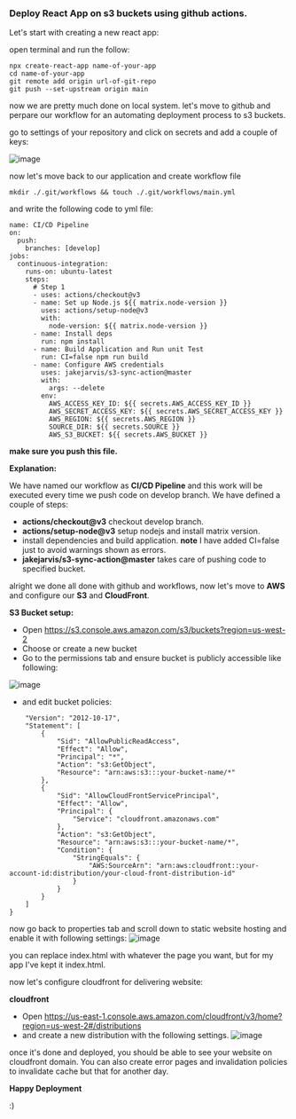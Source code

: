 ### Deploy React App on s3 buckets using github actions.

Let's start with creating a new react app:

open terminal and run the follow:
```
npx create-react-app name-of-your-app
cd name-of-your-app
git remote add origin url-of-git-repo
git push --set-upstream origin main
```

now we are pretty much done on local system.
let's move to github and perpare our workflow for an automating deployment process to s3 buckets.

go to settings of your repository and click on secrets and add a couple of keys:

![image](https://user-images.githubusercontent.com/2582649/193400089-f318efee-140a-43ec-be49-5af7e254ea64.png)

now let's move back to our application and create workflow file

`mkdir ./.git/workflows && touch ./.git/workflows/main.yml`

and write the following code to yml file:

```
name: CI/CD Pipeline
on:
  push:
    branches: [develop]
jobs:
  continuous-integration:
    runs-on: ubuntu-latest
    steps:
      # Step 1
      - uses: actions/checkout@v3
      - name: Set up Node.js ${{ matrix.node-version }}
        uses: actions/setup-node@v3
        with:
          node-version: ${{ matrix.node-version }}
      - name: Install deps
        run: npm install    
      - name: Build Application and Run unit Test
        run: CI=false npm run build
      - name: Configure AWS credentials
        uses: jakejarvis/s3-sync-action@master
        with:
          args: --delete
        env:
          AWS_ACCESS_KEY_ID: ${{ secrets.AWS_ACCESS_KEY_ID }}
          AWS_SECRET_ACCESS_KEY: ${{ secrets.AWS_SECRET_ACCESS_KEY }}
          AWS_REGION: ${{ secrets.AWS_REGION }}
          SOURCE_DIR: ${{ secrets.SOURCE }}
          AWS_S3_BUCKET: ${{ secrets.AWS_BUCKET }}
```
**make sure you push this file.**

**Explanation:**

We have named our workflow as **CI/CD Pipeline** and this work will be executed every time we push code on develop branch.
We have defined a couple of steps:
- **actions/checkout@v3** checkout develop branch.
- **actions/setup-node@v3** setup nodejs and install matrix version.
- install dependencies and build application. **note** I have added CI=false just to avoid warnings shown as errors.
- **jakejarvis/s3-sync-action@master** takes care of pushing code to specified bucket.

alright we done all done with github and workflows, now let's move to **AWS** and configure our **S3** and **CloudFront**.

**S3 Bucket setup:**
- Open https://s3.console.aws.amazon.com/s3/buckets?region=us-west-2
- Choose or create a new bucket
- Go to the permissions tab and ensure bucket is publicly accessible like following:

![image](https://user-images.githubusercontent.com/2582649/193400120-29e87438-3159-4804-af7f-c3d012ab934e.png)

- and edit bucket policies:
```{
    "Version": "2012-10-17",
    "Statement": [
        {
            "Sid": "AllowPublicReadAccess",
            "Effect": "Allow",
            "Principal": "*",
            "Action": "s3:GetObject",
            "Resource": "arn:aws:s3:::your-bucket-name/*"
        },
        {
            "Sid": "AllowCloudFrontServicePrincipal",
            "Effect": "Allow",
            "Principal": {
                "Service": "cloudfront.amazonaws.com"
            },
            "Action": "s3:GetObject",
            "Resource": "arn:aws:s3:::your-bucket-name/*",
            "Condition": {
                "StringEquals": {
                    "AWS:SourceArn": "arn:aws:cloudfront::your-account-id:distribution/your-cloud-front-distribution-id"
                }
            }
        }
    ]
}
```
now go back to properties tab and scroll down to static website hosting and enable it with following settings:
![image](https://user-images.githubusercontent.com/2582649/193400137-7fa36c32-2ee9-4517-85a4-fb5e464c8bc3.png)

you can replace index.html with whatever the page you want, but for my app I've kept it index.html.

now let's configure cloudfront for delivering website:

**cloudfront**

- Open https://us-east-1.console.aws.amazon.com/cloudfront/v3/home?region=us-west-2#/distributions
- and create a new distribution with the following settings.
  ![image](https://user-images.githubusercontent.com/2582649/193400234-228a3a97-0cc7-4429-9667-d25857fa4424.png)

once it's done and deployed, you should be able to see your website on cloudfront domain. You can also create error pages and invalidation policies to invalidate cache but that for another day.

**Happy Deployment**

:)



